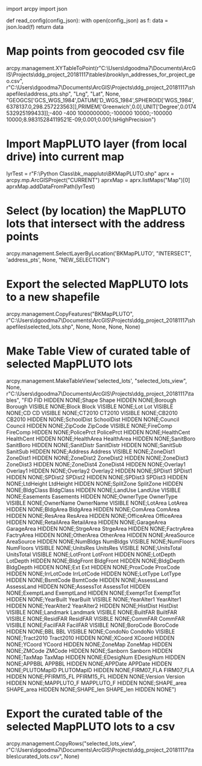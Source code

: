 import arcpy
import json


def read_config(config_json):
    with open(config_json) as f:
        data = json.load(f)
    return data

# Map points from geocoded csv file

arcpy.management.XYTableToPoint(r"C:\Users\dgoodma7\Documents\ArcGIS\Projects\ddg_project_20181117\tables\brooklyn_addresses_for_project_geo.csv", r"C:\Users\dgoodma7\Documents\ArcGIS\Projects\ddg_project_20181117\shapefiles\address_pts.shp", "Lng", "Lat", None, "GEOGCS['GCS_WGS_1984',DATUM['D_WGS_1984',SPHEROID['WGS_1984',6378137.0,298.257223563]],PRIMEM['Greenwich',0.0],UNIT['Degree',0.0174532925199433]];-400 -400 1000000000;-100000 10000;-100000 10000;8.98315284119521E-09;0.001;0.001;IsHighPrecision")

# Import MapPLUTO layer (from local drive) into current map

lyrTest = r"F:\Python Class\bk_mappluto\BKMapPLUTO.shp"
aprx = arcpy.mp.ArcGISProject("CURRENT")
aprxMap = aprx.listMaps("Map")[0]
aprxMap.addDataFromPath(lyrTest)

# Select (by location) the MapPLUTO lots that intersect with the address points

arcpy.management.SelectLayerByLocation('BKMapPLUTO', "INTERSECT", 'address_pts', None, "NEW_SELECTION")

# Export the selected MapPLUTO lots to a new shapefile

arcpy.management.CopyFeatures("BKMapPLUTO", r"C:\Users\dgoodma7\Documents\ArcGIS\Projects\ddg_project_20181117\shapefiles\selected_lots.shp", None, None, None, None)

# Make Table View of curated table of selected MapPLUTO lots 

arcpy.management.MakeTableView('selected_lots', "selected_lots_view", None, r"C:\Users\dgoodma7\Documents\ArcGIS\Projects\ddg_project_20181117\tables", "FID FID HIDDEN NONE;Shape Shape HIDDEN NONE;Borough Borough VISIBLE NONE;Block Block VISIBLE NONE;Lot Lot VISIBLE NONE;CD CD VISIBLE NONE;CT2010 CT2010 VISIBLE NONE;CB2010 CB2010 HIDDEN NONE;SchoolDist SchoolDist HIDDEN NONE;Council Council HIDDEN NONE;ZipCode ZipCode VISIBLE NONE;FireComp FireComp HIDDEN NONE;PolicePrct PolicePrct HIDDEN NONE;HealthCent HealthCent HIDDEN NONE;HealthArea HealthArea HIDDEN NONE;SanitBoro SanitBoro HIDDEN NONE;SanitDistr SanitDistr HIDDEN NONE;SanitSub SanitSub HIDDEN NONE;Address Address VISIBLE NONE;ZoneDist1 ZoneDist1 HIDDEN NONE;ZoneDist2 ZoneDist2 HIDDEN NONE;ZoneDist3 ZoneDist3 HIDDEN NONE;ZoneDist4 ZoneDist4 HIDDEN NONE;Overlay1 Overlay1 HIDDEN NONE;Overlay2 Overlay2 HIDDEN NONE;SPDist1 SPDist1 HIDDEN NONE;SPDist2 SPDist2 HIDDEN NONE;SPDist3 SPDist3 HIDDEN NONE;LtdHeight LtdHeight HIDDEN NONE;SplitZone SplitZone HIDDEN NONE;BldgClass BldgClass HIDDEN NONE;LandUse LandUse VISIBLE NONE;Easements Easements HIDDEN NONE;OwnerType OwnerType VISIBLE NONE;OwnerName OwnerName VISIBLE NONE;LotArea LotArea HIDDEN NONE;BldgArea BldgArea HIDDEN NONE;ComArea ComArea HIDDEN NONE;ResArea ResArea HIDDEN NONE;OfficeArea OfficeArea HIDDEN NONE;RetailArea RetailArea HIDDEN NONE;GarageArea GarageArea HIDDEN NONE;StrgeArea StrgeArea HIDDEN NONE;FactryArea FactryArea HIDDEN NONE;OtherArea OtherArea HIDDEN NONE;AreaSource AreaSource HIDDEN NONE;NumBldgs NumBldgs VISIBLE NONE;NumFloors NumFloors VISIBLE NONE;UnitsRes UnitsRes VISIBLE NONE;UnitsTotal UnitsTotal VISIBLE NONE;LotFront LotFront HIDDEN NONE;LotDepth LotDepth HIDDEN NONE;BldgFront BldgFront HIDDEN NONE;BldgDepth BldgDepth HIDDEN NONE;Ext Ext HIDDEN NONE;ProxCode ProxCode HIDDEN NONE;IrrLotCode IrrLotCode HIDDEN NONE;LotType LotType HIDDEN NONE;BsmtCode BsmtCode HIDDEN NONE;AssessLand AssessLand HIDDEN NONE;AssessTot AssessTot HIDDEN NONE;ExemptLand ExemptLand HIDDEN NONE;ExemptTot ExemptTot HIDDEN NONE;YearBuilt YearBuilt VISIBLE NONE;YearAlter1 YearAlter1 HIDDEN NONE;YearAlter2 YearAlter2 HIDDEN NONE;HistDist HistDist VISIBLE NONE;Landmark Landmark VISIBLE NONE;BuiltFAR BuiltFAR VISIBLE NONE;ResidFAR ResidFAR VISIBLE NONE;CommFAR CommFAR VISIBLE NONE;FacilFAR FacilFAR VISIBLE NONE;BoroCode BoroCode HIDDEN NONE;BBL BBL VISIBLE NONE;CondoNo CondoNo VISIBLE NONE;Tract2010 Tract2010 HIDDEN NONE;XCoord XCoord HIDDEN NONE;YCoord YCoord HIDDEN NONE;ZoneMap ZoneMap HIDDEN NONE;ZMCode ZMCode HIDDEN NONE;Sanborn Sanborn HIDDEN NONE;TaxMap TaxMap HIDDEN NONE;EDesigNum EDesigNum HIDDEN NONE;APPBBL APPBBL HIDDEN NONE;APPDate APPDate HIDDEN NONE;PLUTOMapID PLUTOMapID HIDDEN NONE;FIRM07_FLA FIRM07_FLA HIDDEN NONE;PFIRM15_FL PFIRM15_FL HIDDEN NONE;Version Version HIDDEN NONE;MAPPLUTO_F MAPPLUTO_F HIDDEN NONE;SHAPE_area SHAPE_area HIDDEN NONE;SHAPE_len SHAPE_len HIDDEN NONE")

# Export the curated table of the selected MapPLUTO lots to a csv

arcpy.management.CopyRows("selected_lots_view", r"C:\Users\dgoodma7\Documents\ArcGIS\Projects\ddg_project_20181117\tables\curated_lots.csv", None)